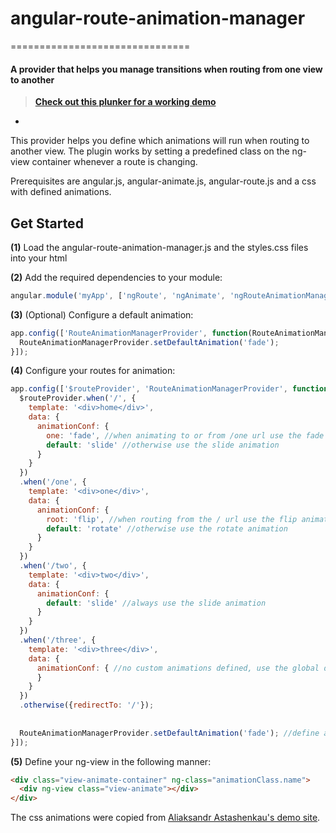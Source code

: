 # angular-route-animation-manager
===============================

#### A provider that helps you manage transitions when routing from one view to another


>**[Check out this plunker for a working demo](http://plnkr.co/edit/i50zwH5WvZ4eZeODHfcN?p=preview)**
-

This provider helps you define which animations will run when routing to another view.
The plugin works by setting a predefined class on the ng-view container whenever a route is changing.

Prerequisites are angular.js, angular-animate.js, angular-route.js and a css with defined animations.

## Get Started
**(1)** Load the angular-route-animation-manager.js and the styles.css files into your html

**(2)** Add the required dependencies to your module: 
>
```javascript
angular.module('myApp', ['ngRoute', 'ngAnimate', 'ngRouteAnimationManager']);
```

**(3)** (Optional) Configure a default animation:
```javascript
app.config(['RouteAnimationManagerProvider', function(RouteAnimationManagerProvider) {
  RouteAnimationManagerProvider.setDefaultAnimation('fade');
}]);
```

**(4)** Configure your routes for animation:
```javascript
app.config(['$routeProvider', 'RouteAnimationManagerProvider', function($routeProvider, RouteAnimationManagerProvider) {
  $routeProvider.when('/', {
    template: '<div>home</div>',
    data: {
      animationConf: {
        one: 'fade', //when animating to or from /one url use the fade animation
        default: 'slide' //otherwise use the slide animation
      }
    }
  })
  .when('/one', {
    template: '<div>one</div>',
    data: {
      animationConf: {
        root: 'flip', //when routing from the / url use the flip animation
        default: 'rotate' //otherwise use the rotate animation
      }
    }
  })
  .when('/two', {
    template: '<div>two</div>',
    data: {
      animationConf: {
        default: 'slide' //always use the slide animation
      }
    }
  }) 
  .when('/three', {
    template: '<div>three</div>',
    data: {
      animationConf: { //no custom animations defined, use the global default
      }
    }
  }) 
  .otherwise({redirectTo: '/'});
  
  
  RouteAnimationManagerProvider.setDefaultAnimation('fade'); //define a global default animation
}]);
```

**(5)** Define your ng-view in the following manner:
```html
<div class="view-animate-container" ng-class="animationClass.name">
  <div ng-view class="view-animate"></div>
</div>
```


The css animations were copied from <a href="http://dfsq.github.io/ngView-animation-effects/app"> Aliaksandr Astashenkau's demo site</a>.

